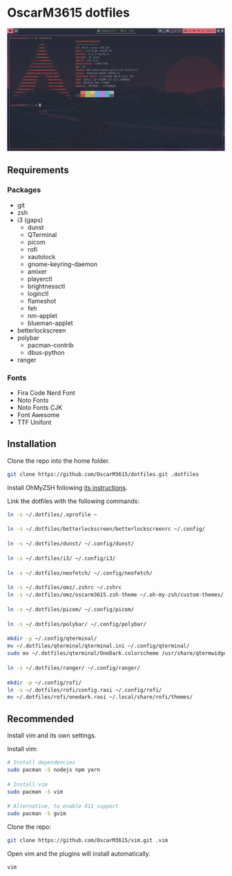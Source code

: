 # OscarM3615 dotfiles

![Desktop Screenshot](screenshot.png)

## Requirements

### Packages

- git
- zsh
- i3 (gaps)
  - dunst
  - QTerminal
  - picom
  - rofi
  - xautolock
  - gnome-keyring-daemon
  - amixer
  - playerctl
  - brightnessctl
  - loginctl
  - flameshot
  - feh
  - nm-applet
  - blueman-applet
- betterlockscreen
- polybar
  - pacman-contrib
  - dbus-python
- ranger

### Fonts

- Fira Code Nerd Font
- Noto Fonts
- Noto Fonts CJK
- Font Awesome
- TTF Unifont

## Installation

Clone the repo into the home folder.

```sh
git clone https://github.com/OscarM3615/dotfiles.git .dotfiles
```

Install OhMyZSH following [its instructions](https://ohmyz.sh/).

Link the dotfiles with the following commands:

```sh
ln -s ~/.dotfiles/.xprofile ~

ln -s ~/.dotfiles/betterlockscreen/betterlockscreenrc ~/.config/

ln -s ~/.dotfiles/dunst/ ~/.config/dunst/

ln -s ~/.dotfiles/i3/ ~/.config/i3/

ln -s ~/.dotfiles/neofetch/ ~/.config/neofetch/

ln -s ~/.dotfiles/omz/.zshrc ~/.zshrc
ln -s ~/.dotfiles/omz/oscarm3615.zsh-theme ~/.oh-my-zsh/custom-themes/

ln -s ~/.dotfiles/picom/ ~/.config/picom/

ln -s ~/.dotfiles/polybar/ ~/.config/polybar/

mkdir -p ~/.config/qterminal/
mv ~/.dotfiles/qterminal/qterminal.ini ~/.config/qterminal/
sudo mv ~/.dotfiles/qterminal/OneDark.colorscheme /usr/share/qtermwidget5/color-schemes/

ln -s ~/.dotfiles/ranger/ ~/.config/ranger/

mkdir -p ~/.config/rofi/
ln -s ~/.dotfiles/rofi/config.rasi ~/.config/rofi/
mv ~/.dotfiles/rofi/onedark.rasi ~/.local/share/rofi/themes/
```

## Recommended

Install vim and its own settings.

Install vim:

```sh
# Install dependencies
sudo pacman -S nodejs npm yarn

# Install vim
sudo pacman -S vim

# Alternative, to enable X11 support
sudo pacman -S gvim
```

Clone the repo:

```sh
git clone https://github.com/OscarM3615/vim.git .vim
```

Open vim and the plugins will install automatically.

```sh
vim
```
